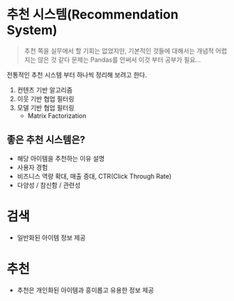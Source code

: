 # 추천 시스템(Recommendation System)

> 추천 쪽을 실무에서 할 기회는 없었지만, 기본적인 것들에 대해서는 개념적 어렵지는 않은 것 같다
> 문제는 Pandas를 안써서 이것 부터 공부가 필요...
 
전통적인 추천 시스템 부터 하나씩 정리해 보려고 한다.
1. 컨텐츠 기반 알고리즘
2. 이웃 기반 협업 필터링
3. 모델 기반 협업 필터링
    - Matrix Factorization

## 좋은 추천 시스템은?
- 해당 아이템을 추천하는 이유 설명
- 사용자 경험
- 비즈니스 역량 확대, 매출 증대, CTR(Click Through Rate)
- 다양성 / 참신함 / 관련성

# 검색
- 일반화된 아이템 정보 제공

# 추천
- 추천은 개인화된 아이템과 흥미롭고 유용한 정보 제공